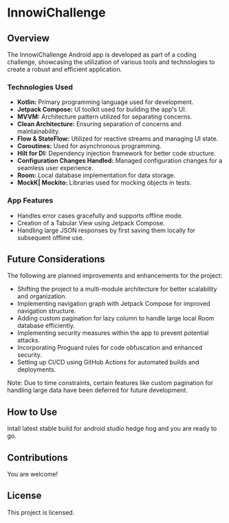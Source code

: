 # InnowiChallenge

## Overview
The InnowiChallenge Android app is developed as part of a coding challenge, showcasing the utilization of various tools and technologies to create a robust and efficient application.

### Technologies Used
- **Kotlin:** Primary programming language used for development.
- **Jetpack Compose:** UI toolkit used for building the app's UI.
- **MVVM:** Architecture pattern utilized for separating concerns.
- **Clean Architecture:** Ensuring separation of concerns and maintainability.
- **Flow & StateFlow:** Utilized for reactive streams and managing UI state.
- **Coroutines:** Used for asynchronous programming.
- **Hilt for DI:** Dependency injection framework for better code structure.
- **Configuration Changes Handled:** Managed configuration changes for a seamless user experience.
- **Room:** Local database implementation for data storage.
- **MockK| Mockito:** Libraries used for mocking objects in tests.

### App Features
- Handles error cases gracefully and supports offline mode.
- Creation of a Tabular View using Jetpack Compose.
- Handling large JSON responses by first saving them locally for subsequent offline use.

## Future Considerations
The following are planned improvements and enhancements for the project:
- Shifting the project to a multi-module architecture for better scalability and organization.
- Implementing navigation graph with Jetpack Compose for improved navigation structure.
- Adding custom pagination for lazy column to handle large local Room database efficiently.
- Implementing security measures within the app to prevent potential attacks.
- Incorporating Proguard rules for code obfuscation and enhanced security.
- Setting up CI/CD using GitHub Actions for automated builds and deployments.

Note: Due to time constraints, certain features like custom pagination for handling large data have been deferred for future development.

## How to Use
Intall latest stable build for android studio hedge hog and you are ready to go. 

## Contributions
You are welcome!

## License
This project is licensed.
